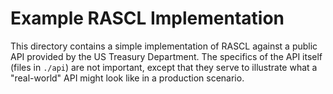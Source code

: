 # Example RASCL Implementation

This directory contains a simple implementation of RASCL against a public API provided by the US Treasury Department. The specifics of the API itself (files in `./api`) are not important, except that they serve to illustrate what a "real-world" API might look like in a production scenario.